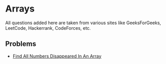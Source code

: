 # Arrays
All questions added here are taken from various sites like GeeksForGeeks, LeetCode, Hackerrank, CodeForces, etc.

## Problems
- [Find All Numbers Disappeared In An Array](https://github.com/srsandy/Data-Structures-and-Algorithms-in-Java-2nd-Edition-by-Robert-Lafore/tree/master/Practice%20Problems/Arrays/Find%20All%20Numbers%20Disappeared%20In%20An%20Array)

